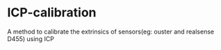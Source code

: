 # ICP-calibration
A method to calibrate the extrinsics of sensors(eg: ouster and realsense D455) using ICP
